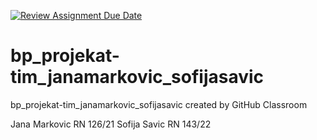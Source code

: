 [![Review Assignment Due Date](https://classroom.github.com/assets/deadline-readme-button-8d59dc4de5201274e310e4c54b9627a8934c3b88527886e3b421487c677d23eb.svg)](https://classroom.github.com/a/6hx3LrEQ)
# bp_projekat-tim_janamarkovic_sofijasavic
bp_projekat-tim_janamarkovic_sofijasavic created by GitHub Classroom

Jana Markovic RN 126/21
Sofija Savic RN 143/22
